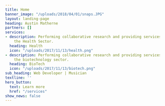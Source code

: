 ```yaml
---
title: Home
banner_image: "/uploads/2018/04/01/snaps.JPG"
layout: landing-page
heading: Austin Matherne
partners: []
services:
- description: Performing collaborative research and providing services to support
    the Health Sector.
  heading: Health
  icon: "/uploads/2017/11/13/health.png"
- description: Performing collaborative research and providing services to support
    the biotechnology sector.
  heading: BioTech
  icon: "/uploads/2017/11/13/biotech.png"
sub_heading: Web Developer | Musician
textline: ''
hero_button:
  text: Learn more
  href: "/services"
show_news: false
---
```

